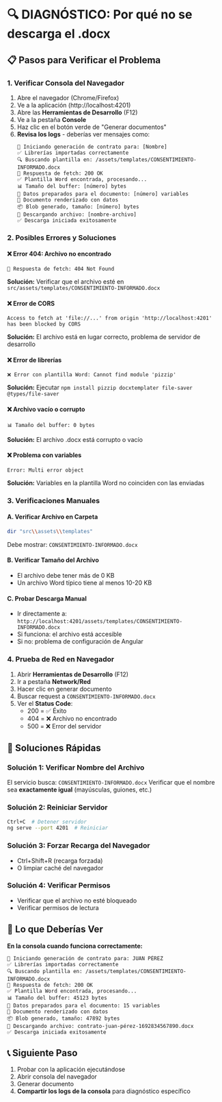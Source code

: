 # 🔍 DIAGNÓSTICO: Por qué no se descarga el .docx

## 📋 **Pasos para Verificar el Problema**

### 1. **Verificar Consola del Navegador**
1. Abre el navegador (Chrome/Firefox)
2. Ve a la aplicación (http://localhost:4201)
3. Abre las **Herramientas de Desarrollo** (F12)
4. Ve a la pestaña **Console**
5. Haz clic en el botón verde de "Generar documentos"
6. **Revisa los logs** - deberías ver mensajes como:
   ```
   🔄 Iniciando generación de contrato para: [Nombre]
   ✅ Librerías importadas correctamente
   🔍 Buscando plantilla en: /assets/templates/CONSENTIMIENTO-INFORMADO.docx
   📄 Respuesta de fetch: 200 OK
   ✅ Plantilla Word encontrada, procesando...
   📊 Tamaño del buffer: [número] bytes
   📝 Datos preparados para el documento: [número] variables
   🔄 Documento renderizado con datos
   📦 Blob generado, tamaño: [número] bytes
   💾 Descargando archivo: [nombre-archivo]
   ✅ Descarga iniciada exitosamente
   ```

### 2. **Posibles Errores y Soluciones**

#### ❌ **Error 404: Archivo no encontrado**
```
📄 Respuesta de fetch: 404 Not Found
```
**Solución:** Verificar que el archivo esté en `src/assets/templates/CONSENTIMIENTO-INFORMADO.docx`

#### ❌ **Error de CORS**
```
Access to fetch at 'file://...' from origin 'http://localhost:4201' has been blocked by CORS
```
**Solución:** El archivo está en lugar correcto, problema de servidor de desarrollo

#### ❌ **Error de librerías**
```
❌ Error con plantilla Word: Cannot find module 'pizzip'
```
**Solución:** Ejecutar `npm install pizzip docxtemplater file-saver @types/file-saver`

#### ❌ **Archivo vacío o corrupto**
```
📊 Tamaño del buffer: 0 bytes
```
**Solución:** El archivo .docx está corrupto o vacío

#### ❌ **Problema con variables**
```
Error: Multi error object
```
**Solución:** Variables en la plantilla Word no coinciden con las enviadas

### 3. **Verificaciones Manuales**

#### **A. Verificar Archivo en Carpeta**
```bash
dir "src\\assets\\templates"
```
Debe mostrar: `CONSENTIMIENTO-INFORMADO.docx`

#### **B. Verificar Tamaño del Archivo**
- El archivo debe tener más de 0 KB
- Un archivo Word típico tiene al menos 10-20 KB

#### **C. Probar Descarga Manual**
- Ir directamente a: `http://localhost:4201/assets/templates/CONSENTIMIENTO-INFORMADO.docx`
- Si funciona: el archivo está accesible
- Si no: problema de configuración de Angular

### 4. **Prueba de Red en Navegador**
1. Abrir **Herramientas de Desarrollo** (F12)
2. Ir a pestaña **Network/Red**
3. Hacer clic en generar documento
4. Buscar request a `CONSENTIMIENTO-INFORMADO.docx`
5. Ver el **Status Code**:
   - 200 = ✅ Éxito
   - 404 = ❌ Archivo no encontrado
   - 500 = ❌ Error del servidor

## 🔧 **Soluciones Rápidas**

### **Solución 1: Verificar Nombre del Archivo**
El servicio busca: `CONSENTIMIENTO-INFORMADO.docx`
Verificar que el nombre sea **exactamente igual** (mayúsculas, guiones, etc.)

### **Solución 2: Reiniciar Servidor**
```bash
Ctrl+C  # Detener servidor
ng serve --port 4201  # Reiniciar
```

### **Solución 3: Forzar Recarga del Navegador**
- Ctrl+Shift+R (recarga forzada)
- O limpiar caché del navegador

### **Solución 4: Verificar Permisos**
- Verificar que el archivo no esté bloqueado
- Verificar permisos de lectura

## 🎯 **Lo que Deberías Ver**

**En la consola cuando funciona correctamente:**
```
🔄 Iniciando generación de contrato para: JUAN PÉREZ
✅ Librerías importadas correctamente
🔍 Buscando plantilla en: /assets/templates/CONSENTIMIENTO-INFORMADO.docx
📄 Respuesta de fetch: 200 OK
✅ Plantilla Word encontrada, procesando...
📊 Tamaño del buffer: 45123 bytes
📝 Datos preparados para el documento: 15 variables
🔄 Documento renderizado con datos
📦 Blob generado, tamaño: 47892 bytes
💾 Descargando archivo: contrato-juan-pérez-1692834567890.docx
✅ Descarga iniciada exitosamente
```

## 📞 **Siguiente Paso**
1. Probar con la aplicación ejecutándose
2. Abrir consola del navegador
3. Generar documento
4. **Compartir los logs de la consola** para diagnóstico específico
